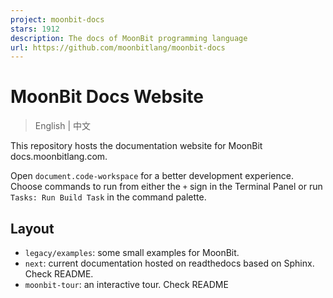 ```yaml
---
project: moonbit-docs
stars: 1912
description: The docs of MoonBit programming language
url: https://github.com/moonbitlang/moonbit-docs
---
```


MoonBit Docs Website
====================

> English | 中文

This repository hosts the documentation website for MoonBit docs.moonbitlang.com.

Open `document.code-workspace` for a better development experience. Choose commands to run from either the `+` sign in the Terminal Panel or run `Tasks: Run Build Task` in the command palette.

Layout
------

-   `legacy/examples`: some small examples for MoonBit.
-   `next`: current documentation hosted on readthedocs based on Sphinx. Check README.
-   `moonbit-tour`: an interactive tour. Check README
